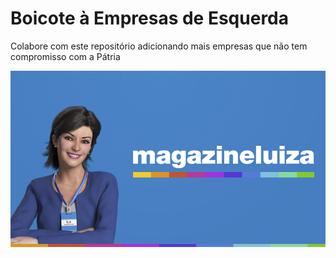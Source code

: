 # Boicote à Empresas de Esquerda

Colabore com este repositório adicionando mais empresas que não tem compromisso com a Pátria

![Magazine Luiza](/assets/img/magazine-luiza.jpg)

